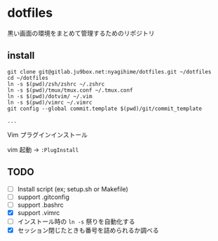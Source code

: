 # dotfiles

黒い画面の環境をまとめて管理するためのリポジトリ

## install

```shell
git clone git@gitlab.ju9box.net:nyagihime/dotfiles.git ~/dotfiles
cd ~/dotfiles
ln -s $(pwd)/zsh/zshrc ~/.zshrc
ln -s $(pwd)/tmux/tmux.conf ~/.tmux.conf
ln -s $(pwd)/dotvim/ ~/.vim
ln -s $(pwd)/vimrc ~/.vimrc
git config --global commit.template $(pwd)/git/commit_template

...
```

Vim プラグインインストール

vim 起動 → `:PlugInstall`

## TODO

- [ ] Install script (ex; setup.sh or Makefile)
- [ ] support .gitconfig
- [ ] support .bashrc
- [x] support .vimrc
- [ ] インストール時の `ln -s` 祭りを自動化する
- [x] セッション閉じたときも番号を詰められるか調べる
